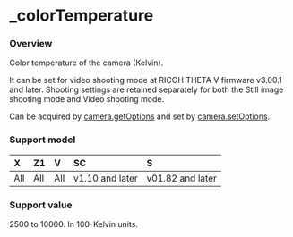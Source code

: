 # \_colorTemperature

### Overview

Color temperature of the camera (Kelvin).

It can be set for video shooting mode at RICOH THETA V firmware v3.00.1 and later. Shooting settings are retained separately for both the Still image shooting mode and Video shooting mode.

Can be acquired by [camera.getOptions](../commands/camera.get_options.md) and set by [camera.setOptions](../commands/camera.set_options.md).

### Support model

| X | Z1 | V | SC | S |
|:--|:--|:--|:--|:--|
| All | All | All | v1.10 and later | v01.82 and later |

### Support value

2500 to 10000. In 100-Kelvin units.
